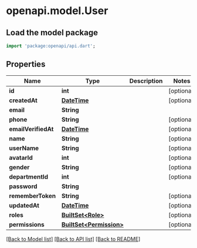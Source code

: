 # openapi.model.User

## Load the model package
```dart
import 'package:openapi/api.dart';
```

## Properties
Name | Type | Description | Notes
------------ | ------------- | ------------- | -------------
**id** | **int** |  | [optional] 
**createdAt** | [**DateTime**](DateTime.md) |  | [optional] 
**email** | **String** |  | 
**phone** | **String** |  | [optional] 
**emailVerifiedAt** | [**DateTime**](DateTime.md) |  | [optional] 
**name** | **String** |  | [optional] 
**userName** | **String** |  | [optional] 
**avatarId** | **int** |  | [optional] 
**gender** | **String** |  | [optional] 
**departmentId** | **int** |  | [optional] 
**password** | **String** |  | 
**rememberToken** | **String** |  | [optional] 
**updatedAt** | [**DateTime**](DateTime.md) |  | [optional] 
**roles** | [**BuiltSet&lt;Role&gt;**](Role.md) |  | [optional] 
**permissions** | [**BuiltSet&lt;Permission&gt;**](Permission.md) |  | [optional] 

[[Back to Model list]](../README.md#documentation-for-models) [[Back to API list]](../README.md#documentation-for-api-endpoints) [[Back to README]](../README.md)


